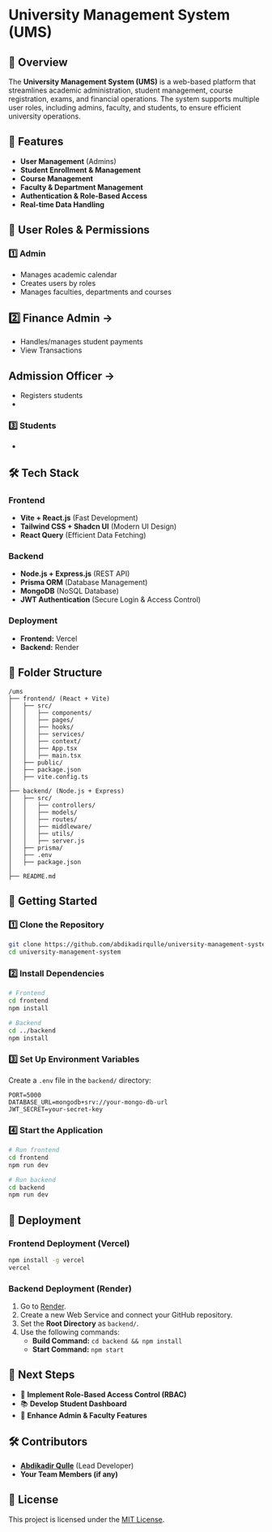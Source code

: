 # University Management System (UMS)

## 🚀 Overview

The **University Management System (UMS)** is a web-based platform that streamlines academic administration, student management, course registration, exams, and financial operations. The system supports multiple user roles, including admins, faculty, and students, to ensure efficient university operations.

## 📌 Features

- **User Management** (Admins)
- **Student Enrollment & Management**
- **Course  Management**
- **Faculty & Department Management**
- **Authentication & Role-Based Access**
- **Real-time Data Handling**

## 👥 User Roles & Permissions

### 1️⃣ **Admin**

- Manages academic calendar
- Creates users by roles
- Manages faculties, departments and courses

## 2️⃣ **Finance Admin** → 

- Handles/manages student payments
- View Transactions


## **Admission Officer** → 

- Registers students
- 

### 3️⃣ **Students**


- 

## 🛠 Tech Stack

### **Frontend**

- **Vite + React.js** (Fast Development)
- **Tailwind CSS + Shadcn UI** (Modern UI Design)
- **React Query** (Efficient Data Fetching)

### **Backend**

- **Node.js + Express.js** (REST API)
- **Prisma ORM** (Database Management)
- **MongoDB** (NoSQL Database)
- **JWT Authentication** (Secure Login & Access Control)

### **Deployment**

- **Frontend:** Vercel
- **Backend:** Render

## 📂 Folder Structure

```
/ums
├── frontend/ (React + Vite)
│   ├── src/
│   │   ├── components/
│   │   ├── pages/
│   │   ├── hooks/
│   │   ├── services/
│   │   ├── context/
│   │   ├── App.tsx
│   │   ├── main.tsx
│   ├── public/
│   ├── package.json
│   ├── vite.config.ts
│
├── backend/ (Node.js + Express)
│   ├── src/
│   │   ├── controllers/
│   │   ├── models/
│   │   ├── routes/
│   │   ├── middleware/
│   │   ├── utils/
│   │   ├── server.js
│   ├── prisma/
│   ├── .env
│   ├── package.json
│
├── README.md
```

## 🚀 Getting Started

### **1️⃣ Clone the Repository**

```sh
git clone https://github.com/abdikadirqulle/university-management-system.git
cd university-management-system
```

### **2️⃣ Install Dependencies**

```sh
# Frontend
cd frontend
npm install

# Backend
cd ../backend
npm install
```

### **3️⃣ Set Up Environment Variables**

Create a `.env` file in the `backend/` directory:

```env
PORT=5000
DATABASE_URL=mongodb+srv://your-mongo-db-url
JWT_SECRET=your-secret-key
```

### **4️⃣ Start the Application**

```sh
# Run frontend
cd frontend
npm run dev

# Run backend
cd backend
npm run dev
```

## 🚀 Deployment

### **Frontend Deployment (Vercel)**

```sh
npm install -g vercel
vercel
```

### **Backend Deployment (Render)**

1. Go to [Render](https://render.com/).
2. Create a new Web Service and connect your GitHub repository.
3. Set the **Root Directory** as `backend/`.
4. Use the following commands:
   - **Build Command:** `cd backend && npm install`
   - **Start Command:** `npm start`

## 📌 Next Steps

- 🔐 **Implement Role-Based Access Control (RBAC)**
- 📚 **Develop Student Dashboard**
- 🏫 **Enhance Admin & Faculty Features**

## 🛠 Contributors

- **[Abdikadir Qulle](https://github.com/abdikadirqulle)** (Lead Developer)
- **Your Team Members (if any)**

## 📜 License

This project is licensed under the [MIT License](LICENSE).
